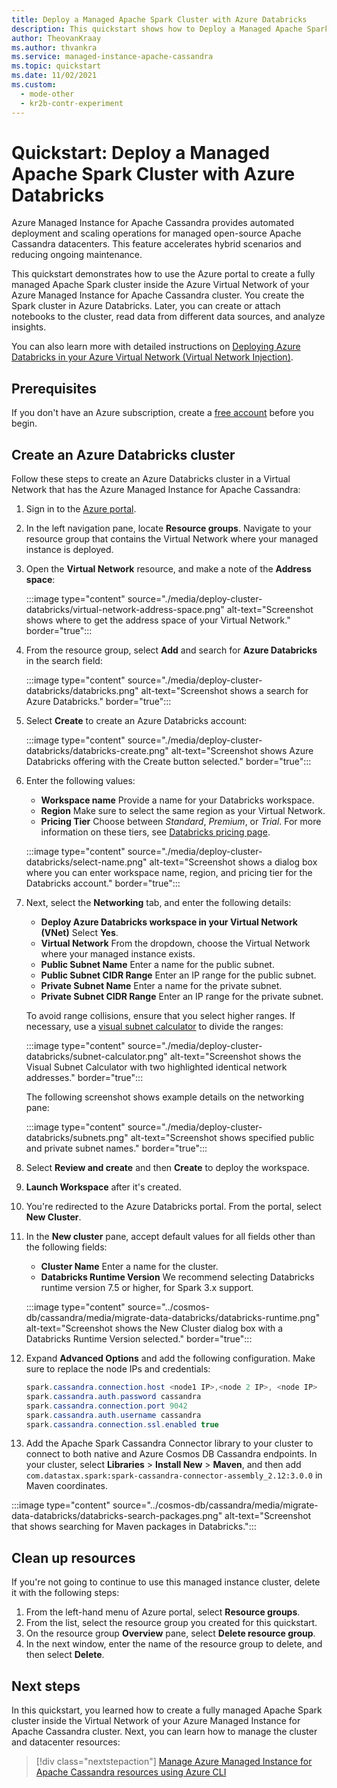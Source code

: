 ```yaml
---
title: Deploy a Managed Apache Spark Cluster with Azure Databricks
description: This quickstart shows how to Deploy a Managed Apache Spark Cluster with Azure Databricks using the Azure portal.
author: TheovanKraay
ms.author: thvankra
ms.service: managed-instance-apache-cassandra
ms.topic: quickstart
ms.date: 11/02/2021
ms.custom:
  - mode-other
  - kr2b-contr-experiment
---
```


# Quickstart: Deploy a Managed Apache Spark Cluster with Azure Databricks

Azure Managed Instance for Apache Cassandra provides automated deployment and scaling operations for managed open-source Apache Cassandra datacenters. This feature accelerates hybrid scenarios and reducing ongoing maintenance.

This quickstart demonstrates how to use the Azure portal to create a fully managed Apache Spark cluster inside the Azure Virtual Network of your Azure Managed Instance for Apache Cassandra cluster. You create the Spark cluster in Azure Databricks. Later, you can create or attach notebooks to the cluster, read data from different data sources, and analyze insights.

You can also learn more with detailed instructions on [Deploying Azure Databricks in your Azure Virtual Network (Virtual Network Injection)](/azure/databricks/administration-guide/cloud-configurations/azure/vnet-inject).

## Prerequisites

If you don't have an Azure subscription, create a [free account](https://azure.microsoft.com/free/?WT.mc_id=A261C142F) before you begin.

## Create an Azure Databricks cluster

Follow these steps to create an Azure Databricks cluster in a Virtual Network that has the Azure Managed Instance for Apache Cassandra:

1. Sign in to the [Azure portal](https://portal.azure.com/).

1. In the left navigation pane, locate **Resource groups**. Navigate to your resource group that contains the Virtual Network where your managed instance is deployed.

1. Open the **Virtual Network** resource, and make a note of the **Address space**:

   :::image type="content" source="./media/deploy-cluster-databricks/virtual-network-address-space.png" alt-text="Screenshot shows where to get the address space of your Virtual Network." border="true":::

1. From the resource group, select **Add** and search for **Azure Databricks** in the search field:

   :::image type="content" source="./media/deploy-cluster-databricks/databricks.png" alt-text="Screenshot shows a search for Azure Databricks." border="true":::

1. Select **Create** to create an Azure Databricks account:

   :::image type="content" source="./media/deploy-cluster-databricks/databricks-create.png" alt-text="Screenshot shows Azure Databricks offering with the Create button selected." border="true":::

1. Enter the following values:

   * **Workspace name** Provide a name for your Databricks workspace.
   * **Region** Make sure to select the same region as your Virtual Network.
   * **Pricing Tier** Choose between *Standard*, *Premium*, or *Trial*. For more information on these tiers, see [Databricks pricing page](https://azure.microsoft.com/pricing/details/databricks/).

   :::image type="content" source="./media/deploy-cluster-databricks/select-name.png" alt-text="Screenshot shows a dialog box where you can enter workspace name, region, and pricing tier for the Databricks account." border="true":::

1. Next, select the **Networking** tab, and enter the following details:

   * **Deploy Azure Databricks workspace in your Virtual Network (VNet)** Select **Yes**.
   * **Virtual Network** From the dropdown, choose the Virtual Network where your managed instance exists.
   * **Public Subnet Name** Enter a name for the public subnet.
   * **Public Subnet CIDR Range** Enter an IP range for the public subnet.
   * **Private Subnet Name** Enter a name for the private subnet.
   * **Private Subnet CIDR Range** Enter an IP range for the private subnet.

   To avoid range collisions, ensure that you select higher ranges. If necessary, use a [visual subnet calculator](https://www.fryguy.net/wp-content/tools/subnets.html) to divide the ranges:

   :::image type="content" source="./media/deploy-cluster-databricks/subnet-calculator.png" alt-text="Screenshot shows the Visual Subnet Calculator with two highlighted identical network addresses." border="true":::

   The following screenshot shows example details on the networking pane:

   :::image type="content" source="./media/deploy-cluster-databricks/subnets.png" alt-text="Screenshot shows specified public and private subnet names." border="true":::

1. Select **Review and create** and then **Create** to deploy the workspace.

1. **Launch Workspace** after it's created.

1. You're redirected to the Azure Databricks portal. From the portal, select **New Cluster**.

1. In the **New cluster** pane, accept default values for all fields other than the following fields:

   * **Cluster Name** Enter a name for the cluster.
   * **Databricks Runtime Version** We recommend selecting Databricks runtime version 7.5 or higher, for Spark 3.x support.

   :::image type="content" source="../cosmos-db/cassandra/media/migrate-data-databricks/databricks-runtime.png" alt-text="Screenshot shows the New Cluster dialog box with a Databricks Runtime Version selected." border="true":::

1. Expand **Advanced Options** and add the following configuration. Make sure to replace the node IPs and credentials:

   ```java
   spark.cassandra.connection.host <node1 IP>,<node 2 IP>, <node IP>
   spark.cassandra.auth.password cassandra
   spark.cassandra.connection.port 9042
   spark.cassandra.auth.username cassandra
   spark.cassandra.connection.ssl.enabled true
   ```

1. Add the Apache Spark Cassandra Connector library to your cluster to connect to both native and Azure Cosmos DB Cassandra endpoints. In your cluster, select **Libraries** > **Install New** > **Maven**, and then add `com.datastax.spark:spark-cassandra-connector-assembly_2.12:3.0.0` in Maven coordinates.

:::image type="content" source="../cosmos-db/cassandra/media/migrate-data-databricks/databricks-search-packages.png" alt-text="Screenshot that shows searching for Maven packages in Databricks.":::

## Clean up resources

If you're not going to continue to use this managed instance cluster, delete it with the following steps:

1. From the left-hand menu of Azure portal, select **Resource groups**.
1. From the list, select the resource group you created for this quickstart.
1. On the resource group **Overview** pane, select **Delete resource group**.
1. In the next window, enter the name of the resource group to delete, and then select **Delete**.

## Next steps

In this quickstart, you learned how to create a fully managed Apache Spark cluster inside the Virtual Network of your Azure Managed Instance for Apache Cassandra cluster. Next, you can learn how to manage the cluster and datacenter resources:

> [!div class="nextstepaction"]
> [Manage Azure Managed Instance for Apache Cassandra resources using Azure CLI](manage-resources-cli.md)
